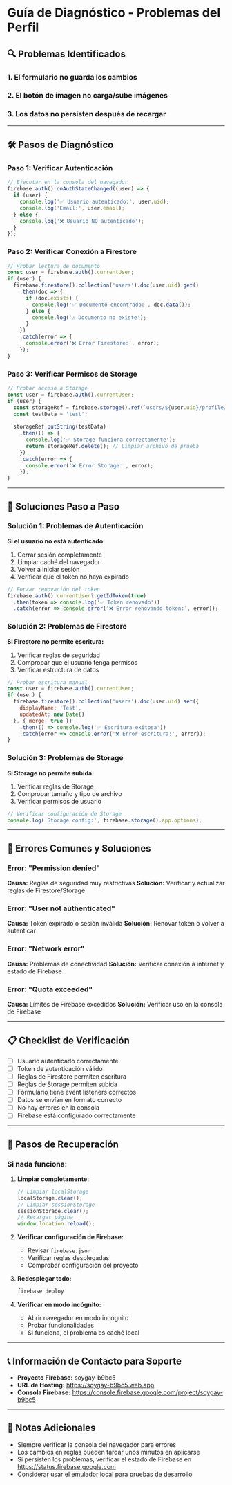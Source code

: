 # Guía de Diagnóstico - Problemas del Perfil

## 🔍 Problemas Identificados

### 1. El formulario no guarda los cambios
### 2. El botón de imagen no carga/sube imágenes
### 3. Los datos no persisten después de recargar

---

## 🛠️ Pasos de Diagnóstico

### Paso 1: Verificar Autenticación
```javascript
// Ejecutar en la consola del navegador
firebase.auth().onAuthStateChanged((user) => {
  if (user) {
    console.log('✅ Usuario autenticado:', user.uid);
    console.log('Email:', user.email);
  } else {
    console.log('❌ Usuario NO autenticado');
  }
});
```

### Paso 2: Verificar Conexión a Firestore
```javascript
// Probar lectura de documento
const user = firebase.auth().currentUser;
if (user) {
  firebase.firestore().collection('users').doc(user.uid).get()
    .then(doc => {
      if (doc.exists) {
        console.log('✅ Documento encontrado:', doc.data());
      } else {
        console.log('⚠️ Documento no existe');
      }
    })
    .catch(error => {
      console.error('❌ Error Firestore:', error);
    });
}
```

### Paso 3: Verificar Permisos de Storage
```javascript
// Probar acceso a Storage
const user = firebase.auth().currentUser;
if (user) {
  const storageRef = firebase.storage().ref(`users/${user.uid}/profile/test.txt`);
  const testData = 'test';
  
  storageRef.putString(testData)
    .then(() => {
      console.log('✅ Storage funciona correctamente');
      return storageRef.delete(); // Limpiar archivo de prueba
    })
    .catch(error => {
      console.error('❌ Error Storage:', error);
    });
}
```

---

## 🔧 Soluciones Paso a Paso

### Solución 1: Problemas de Autenticación

**Si el usuario no está autenticado:**
1. Cerrar sesión completamente
2. Limpiar caché del navegador
3. Volver a iniciar sesión
4. Verificar que el token no haya expirado

```javascript
// Forzar renovación del token
firebase.auth().currentUser?.getIdToken(true)
  .then(token => console.log('✅ Token renovado'))
  .catch(error => console.error('❌ Error renovando token:', error));
```

### Solución 2: Problemas de Firestore

**Si Firestore no permite escritura:**
1. Verificar reglas de seguridad
2. Comprobar que el usuario tenga permisos
3. Verificar estructura de datos

```javascript
// Probar escritura manual
const user = firebase.auth().currentUser;
if (user) {
  firebase.firestore().collection('users').doc(user.uid).set({
    displayName: 'Test',
    updatedAt: new Date()
  }, { merge: true })
    .then(() => console.log('✅ Escritura exitosa'))
    .catch(error => console.error('❌ Error escritura:', error));
}
```

### Solución 3: Problemas de Storage

**Si Storage no permite subida:**
1. Verificar reglas de Storage
2. Comprobar tamaño y tipo de archivo
3. Verificar permisos de usuario

```javascript
// Verificar configuración de Storage
console.log('Storage config:', firebase.storage().app.options);
```

---

## 🚨 Errores Comunes y Soluciones

### Error: "Permission denied"
**Causa:** Reglas de seguridad muy restrictivas
**Solución:** Verificar y actualizar reglas de Firestore/Storage

### Error: "User not authenticated"
**Causa:** Token expirado o sesión inválida
**Solución:** Renovar token o volver a autenticar

### Error: "Network error"
**Causa:** Problemas de conectividad
**Solución:** Verificar conexión a internet y estado de Firebase

### Error: "Quota exceeded"
**Causa:** Límites de Firebase excedidos
**Solución:** Verificar uso en la consola de Firebase

---

## 📋 Checklist de Verificación

- [ ] Usuario autenticado correctamente
- [ ] Token de autenticación válido
- [ ] Reglas de Firestore permiten escritura
- [ ] Reglas de Storage permiten subida
- [ ] Formulario tiene event listeners correctos
- [ ] Datos se envían en formato correcto
- [ ] No hay errores en la consola
- [ ] Firebase está configurado correctamente

---

## 🔄 Pasos de Recuperación

### Si nada funciona:
1. **Limpiar completamente:**
   ```javascript
   // Limpiar localStorage
   localStorage.clear();
   // Limpiar sessionStorage
   sessionStorage.clear();
   // Recargar página
   window.location.reload();
   ```

2. **Verificar configuración de Firebase:**
   - Revisar `firebase.json`
   - Verificar reglas desplegadas
   - Comprobar configuración del proyecto

3. **Redesplegar todo:**
   ```bash
   firebase deploy
   ```

4. **Verificar en modo incógnito:**
   - Abrir navegador en modo incógnito
   - Probar funcionalidades
   - Si funciona, el problema es caché local

---

## 📞 Información de Contacto para Soporte

- **Proyecto Firebase:** soygay-b9bc5
- **URL de Hosting:** https://soygay-b9bc5.web.app
- **Consola Firebase:** https://console.firebase.google.com/project/soygay-b9bc5

---

## 📝 Notas Adicionales

- Siempre verificar la consola del navegador para errores
- Los cambios en reglas pueden tardar unos minutos en aplicarse
- Si persisten los problemas, verificar el estado de Firebase en https://status.firebase.google.com
- Considerar usar el emulador local para pruebas de desarrollo